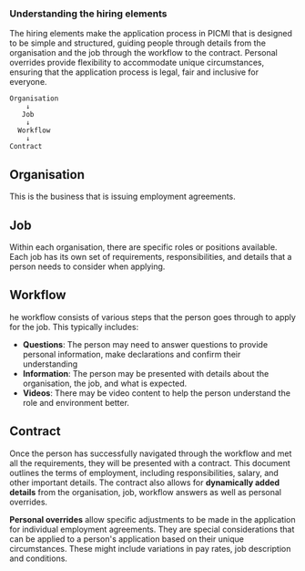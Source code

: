 ### Understanding the hiring elements

The hiring elements make the application process in PICMI that is designed to be simple and structured, guiding people through details from the organisation and the job through the workflow to the contract. Personal overrides provide flexibility to accommodate unique circumstances, ensuring that the application process is legal, fair and inclusive for everyone.


<explanation>

```
Organisation
    ↓
   Job
    ↓
  Workflow
    ↓
Contract
```

## Organisation
This is the business that is issuing employment agreements. 

## Job
Within each organisation, there are specific roles or positions available. Each job has its own set of requirements, responsibilities, and details that a person needs to consider when applying.

## Workflow
he workflow consists of various steps that the person goes through to apply for the job. This typically includes:

- **Questions**: The person may need to answer questions to provide personal information, make declarations and confirm their understanding
- **Information**: The person may be presented with details about the organisation, the job, and what is expected.
- **Videos**: There may be video content to help the person understand the role and environment better.

## Contract
Once the person has successfully navigated through the workflow and met all the requirements, they will be presented with a contract. This document outlines the terms of employment, including responsibilities, salary, and other important details. The contract also allows for **dynamically added details** from the organisation, job, workflow answers as well as personal overrides.

</explanation>

<prompt>

**Personal overrides** allow specific adjustments to be made in the application for individual employment agreements. They are special considerations that can be applied to a person's application based on their unique circumstances. These might include variations in pay rates, job description and conditions.

</prompt>

